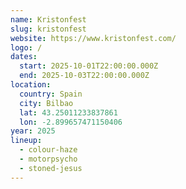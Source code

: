```yaml
---
name: Kristonfest
slug: kristonfest
website: https://www.kristonfest.com/
logo: /
dates:
  start: 2025-10-01T22:00:00.000Z
  end: 2025-10-03T22:00:00.000Z
location:
  country: Spain
  city: Bilbao
  lat: 43.25011233837861
  lon: -2.899657471150406
year: 2025
lineup:
  - colour-haze
  - motorpsycho
  - stoned-jesus
---
```

